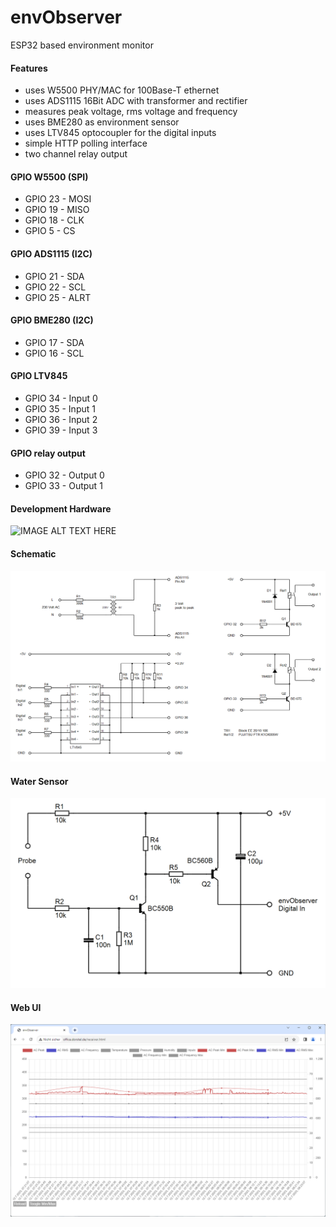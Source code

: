 # envObserver
ESP32 based environment monitor
#### Features
* uses W5500 PHY/MAC for 100Base-T ethernet
* uses ADS1115 16Bit ADC with transformer and rectifier
* measures peak voltage, rms voltage and frequency
* uses BME280 as environment sensor
* uses LTV845 optocoupler for the digital inputs
* simple HTTP polling interface
* two channel relay output
#### GPIO W5500 (SPI)
* GPIO 23 - MOSI
* GPIO 19 - MISO
* GPIO 18 - CLK
* GPIO  5 - CS
#### GPIO ADS1115 (I2C)
* GPIO 21 - SDA
* GPIO 22 - SCL
* GPIO 25 - ALRT
#### GPIO BME280 (I2C)
* GPIO 17 - SDA
* GPIO 16 - SCL
#### GPIO LTV845
* GPIO 34 - Input 0
* GPIO 35 - Input 1
* GPIO 36 - Input 2
* GPIO 39 - Input 3
#### GPIO relay output
* GPIO 32 - Output 0
* GPIO 33 - Output 1
#### Development Hardware
![IMAGE ALT TEXT HERE](https://www.dorstel.de/github/envObserver_a_v1.0.png)
#### Schematic
![IMAGE ALT TEXT HERE](documentation/envObserver.png)
#### Water Sensor
![IMAGE ALT TEXT HERE](documentation/waterSensor.png)
#### Web UI
![IMAGE ALT TEXT HERE](documentation/webui.png)
